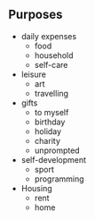 Purposes
---------
- daily expenses 
    - food
    - household
    - self-care
- leisure
    - art
    - travelling
- gifts
    - to myself
    - birthday
    - holiday
    - charity
    - unprompted
- self-development
    - sport
    - programming
- Housing
    - rent
    - home